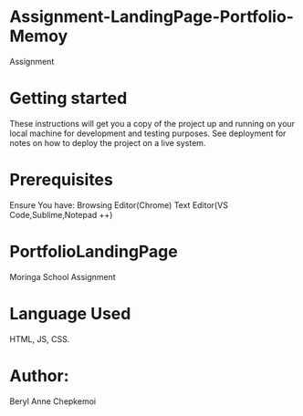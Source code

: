 # Assignment-LandingPage-Portfolio-Memoy
Assignment
# Getting started
These instructions will get you a copy of the project up and running on your local machine for development and testing purposes. 
See deployment for notes on how to deploy the project on a live system.
# Prerequisites
Ensure You have:
Browsing Editor(Chrome)
Text Editor(VS Code,Sublime,Notepad ++)
# PortfolioLandingPage
Moringa School Assignment
# Language Used
HTML,
JS,
CSS.
# Author:
Beryl Anne Chepkemoi
